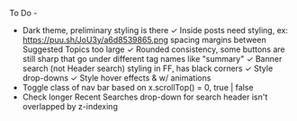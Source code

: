 To Do -
* Dark theme, preliminary styling is there
✓ Inside posts need styling, ex: https://puu.sh/JoU3y/a6d8539865.png spacing margins between Suggested Topics too large
✓ Rounded consistency, some buttons are still sharp that go under different tag names like "summary"
✓ Banner search (not Header search) styling in FF, has black corners
✓ Style drop-downs
✓ Style hover effects & w/ animations
* Toggle class of nav bar based on x.scrollTop() = 0, true | false
* Check longer Recent Searches drop-down for search header isn't overlapped by z-indexing
